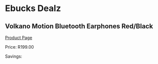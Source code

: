 
# Ebucks Dealz
## Volkano Motion Bluetooth Earphones Red/Black
[Product Page](https://www.ebucks.com/web/shop/productSelected.do?prodId=1195825975&catId=714972256)

Price: R199.00

Savings: 


	